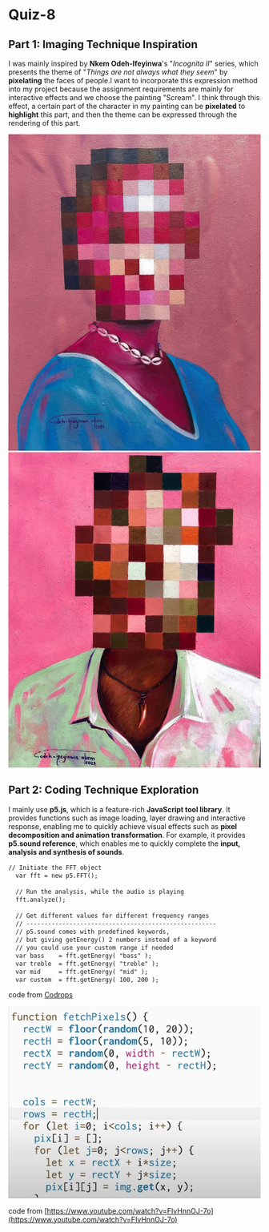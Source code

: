 # Quiz-8

## Part 1: Imaging Technique Inspiration

I was mainly inspired by **Nkem Odeh-Ifeyinwa**'s "_Incognita II_" series, which presents the theme of "_Things are not always what they seem_" by **pixelating** the faces of people.I want to incorporate this expression method into my project because the assignment requirements are mainly for interactive effects and we choose the painting "Scream". I think through this effect, a certain part of the character in my painting can be **pixelated** to **highlight** this part, and then the theme can be expressed through the rendering of this part.

![Pixel art work from Nkem Odeh-Ifeyinwa](readmeImages/185192808_120469360180151_8212638913963074536_n.jpg)
![Pixel art work from Nkem Odeh-Ifeyinwa](readmeImages/nkem_odeh.ifeyinwa_oil_portrait_with_the_face_pixelated.jpg)

## Part 2: Coding Technique Exploration

I mainly use **p5.js**, which is a feature-rich **JavaScript tool library**. It provides functions such as image loading, layer drawing and interactive response, enabling me to quickly achieve visual effects such as **pixel decomposition and animation transformation**. For example, it provides **p5.sound reference**, which enables me to quickly complete the **input, analysis and synthesis of sounds**.

```
// Initiate the FFT object
  var fft = new p5.FFT();

  // Run the analysis, while the audio is playing
  fft.analyze();

  // Get different values for different frequency ranges
  // -----------------------------------------------------
  // p5.sound comes with predefined keywords,
  // but giving getEnergy() 2 numbers instead of a keyword
  // you could use your custom range if needed
  var bass    = fft.getEnergy( "bass" );
  var treble  = fft.getEnergy( "treble" );
  var mid     = fft.getEnergy( "mid" );
  var custom  = fft.getEnergy( 100, 200 );
```

code from [Codrops](https://tympanus.net/codrops/2018/03/06/creative-audio-visualizers/)

![Code of Pixel Effects](readmeImages/p5jsPixelEffects.png)

code from [https://www.youtube.com/watch?v=FIvHnnOJ-7o](https://www.youtube.com/watch?v=FIvHnnOJ-7o)
